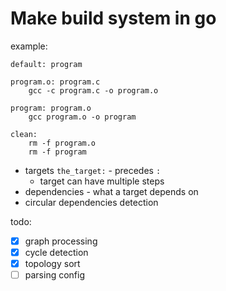 # Make build system in go

example:

```
default: program

program.o: program.c
    gcc -c program.c -o program.o

program: program.o
    gcc program.o -o program
    
clean:
    rm -f program.o
    rm -f program
```

* targets `the_target:` - precedes `:`
    * target can have multiple steps
* dependencies - what a target depends on
* circular dependencies detection


todo:
- [x] graph processing
- [x] cycle detection
- [x] topology sort
- [ ] parsing config
